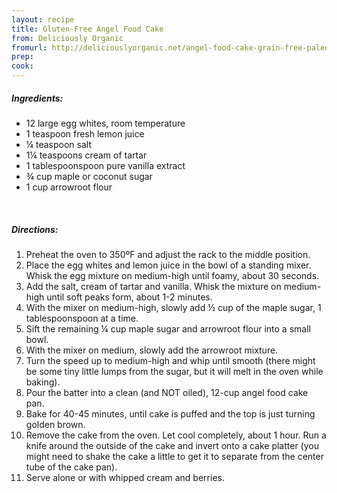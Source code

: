```yaml
---
layout: recipe
title: Gluten-Free Angel Food Cake
from: Deliciously Organic
fromurl: http://deliciouslyorganic.net/angel-food-cake-grain-free-paleo/
prep: 
cook: 
---
```


##### Ingredients:

* 12 large egg whites, room temperature
* 1 teaspoon fresh lemon juice
* ¼ teaspoon salt
* 1¼ teaspoons cream of tartar
* 1 tablespoonspoon pure vanilla extract
* ¾ cup maple or coconut sugar
* 1 cup arrowroot flour

<br>

##### Directions:

1. Preheat the oven to 350ºF and adjust the rack to the middle position.
2. Place the egg whites and lemon juice in the bowl of a standing mixer. Whisk the egg mixture on medium-high until foamy, about 30 seconds. 
3. Add the salt, cream of tartar and vanilla. Whisk the mixture on medium-high until soft peaks form, about 1-2 minutes.
4. With the mixer on medium-high, slowly add ½ cup of the maple sugar, 1 tablespoonspoon at a time. 
5. Sift the remaining ¼ cup maple sugar and arrowroot flour into a small bowl. 
6. With the mixer on medium, slowly add the arrowroot mixture. 
7. Turn the speed up to medium-high and whip until smooth (there might be some tiny little lumps from the sugar, but it will melt in the oven while baking).
8. Pour the batter into a clean (and NOT oiled), 12-cup angel food cake pan. 
9. Bake for 40-45 minutes, until cake is puffed and the top is just turning golden brown.
10. Remove the cake from the oven. Let cool completely, about 1 hour. Run a knife around the outside of the cake and invert onto a cake platter (you might need to shake the cake a little to get it to separate from the center tube of the cake pan). 
11. Serve alone or with whipped cream and berries.
